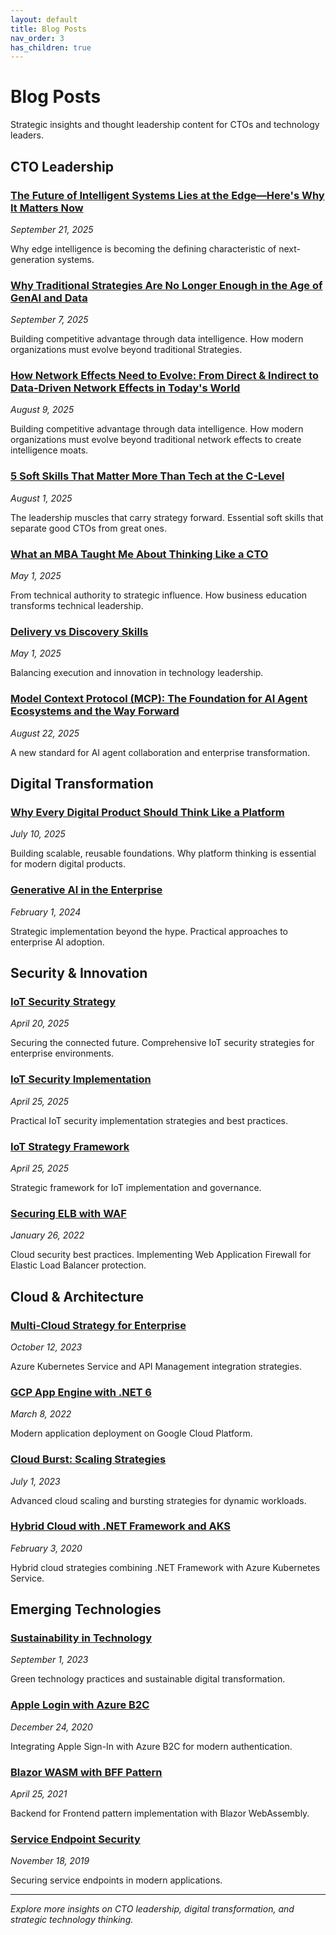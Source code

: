 ```yaml
---
layout: default
title: Blog Posts
nav_order: 3
has_children: true
---
```


# Blog Posts

Strategic insights and thought leadership content for CTOs and technology leaders.

## CTO Leadership

### [The Future of Intelligent Systems Lies at the Edge—Here's Why It Matters Now](/2025/09/21/EdgeIntelligentSystems/)
*September 21, 2025*

Why edge intelligence is becoming the defining characteristic of next-generation systems.

### [Why Traditional Strategies Are No Longer Enough in the Age of GenAI and Data](/2025/09/07/TraditionalStrategiesGenAI/)
*September 7, 2025*

Building competitive advantage through data intelligence. How modern organizations must evolve beyond traditional Strategies.

### [How Network Effects Need to Evolve: From Direct & Indirect to Data-Driven Network Effects in Today's World](/2025/08/09/NetworkEffectsEvolution/)
*August 9, 2025*

Building competitive advantage through data intelligence. How modern organizations must evolve beyond traditional network effects to create intelligence moats.

### [5 Soft Skills That Matter More Than Tech at the C-Level](/2025/08/01/SoftSkillatClevel/)
*August 1, 2025*

The leadership muscles that carry strategy forward. Essential soft skills that separate good CTOs from great ones.

### [What an MBA Taught Me About Thinking Like a CTO](/2025/05/01/ArchitectToCTOviaMBA/)
*May 1, 2025*

From technical authority to strategic influence. How business education transforms technical leadership.

### [Delivery vs Discovery Skills](/2025/05/01/DeliveryvsDiscoverySkills/)
*May 1, 2025*

Balancing execution and innovation in technology leadership.

### [Model Context Protocol (MCP): The Foundation for AI Agent Ecosystems and the Way Forward](/2025/08/22/ModelContextProtocol/)
*August 22, 2025*

A new standard for AI agent collaboration and enterprise transformation.

## Digital Transformation

### [Why Every Digital Product Should Think Like a Platform](/2025/07/10/Platformthinking/)
*July 10, 2025*

Building scalable, reusable foundations. Why platform thinking is essential for modern digital products.

### [Generative AI in the Enterprise](/2024/02/01/GenerativeAIintheEnterprise/)
*February 1, 2024*

Strategic implementation beyond the hype. Practical approaches to enterprise AI adoption.

## Security & Innovation

### [IoT Security Strategy](/2025/04/20/IoTSecurity/)
*April 20, 2025*

Securing the connected future. Comprehensive IoT security strategies for enterprise environments.

### [IoT Security Implementation](/2025/04/25/IoTSecure/)
*April 25, 2025*

Practical IoT security implementation strategies and best practices.

### [IoT Strategy Framework](/2025/04/25/IoTStategy/)
*April 25, 2025*

Strategic framework for IoT implementation and governance.

### [Securing ELB with WAF](/2022/01/26/SecuringELBWAF/)
*January 26, 2022*

Cloud security best practices. Implementing Web Application Firewall for Elastic Load Balancer protection.

## Cloud & Architecture

### [Multi-Cloud Strategy for Enterprise](/2023/10/12/aksapim/)
*October 12, 2023*

Azure Kubernetes Service and API Management integration strategies.

### [GCP App Engine with .NET 6](/2022/03/08/GCPAppEngineDotnet6/)
*March 8, 2022*

Modern application deployment on Google Cloud Platform.

### [Cloud Burst: Scaling Strategies](/2023/07/01/CloudBurst/)
*July 1, 2023*

Advanced cloud scaling and bursting strategies for dynamic workloads.

### [Hybrid Cloud with .NET Framework and AKS](/2020/02/03/dotNetFramework-aks-Hybrid/)
*February 3, 2020*

Hybrid cloud strategies combining .NET Framework with Azure Kubernetes Service.

## Emerging Technologies

### [Sustainability in Technology](/2023/09/01/sustainability/)
*September 1, 2023*

Green technology practices and sustainable digital transformation.

### [Apple Login with Azure B2C](/2020/12/24/AppleLoginWithAzureB2C/)
*December 24, 2020*

Integrating Apple Sign-In with Azure B2C for modern authentication.

### [Blazor WASM with BFF Pattern](/2021/04/25/BlazorWASMBFF/)
*April 25, 2021*

Backend for Frontend pattern implementation with Blazor WebAssembly.

### [Service Endpoint Security](/2019/11/18/serviceendpoint/)
*November 18, 2019*

Securing service endpoints in modern applications.

---

*Explore more insights on CTO leadership, digital transformation, and strategic technology thinking.*
